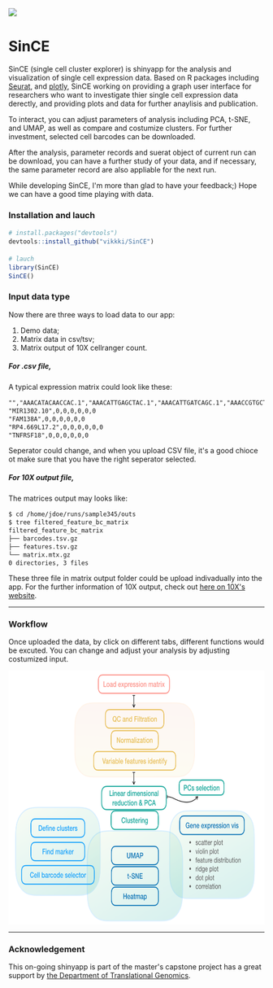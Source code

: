 ![](https://img.shields.io/github/license/vikkki/SinCE.svg)

# SinCE

SinCE (single cell cluster explorer) is shinyapp for the analysis and visualization of single cell expression data. Based on R packages including [Seurat](https://github.com/satijalab/seurat), and [plotly](https://plotly.com/r/), SinCE working on providing a graph user interface for researchers who want to investigate thier single cell expression data derectly, and providing plots and data for further anaylisis and publication.

To interact, you can adjust parameters of analysis including PCA, t-SNE, and UMAP, as well as compare and costumize clusters. For further investment, selected cell barcodes can be downloaded.

After the analysis, parameter records and suerat object of current run can be download, you can have a further study of your data, and if necessary, the same parameter record are also appliable for the next run.

While developing SinCE, I'm more than glad to have your feedback;)
Hope we can have a good time playing with data.

### Installation and lauch

```R
# install.packages("devtools")
devtools::install_github("vikkki/SinCE")

# lauch
library(SinCE)
SinCE()

```

### Input data type
Now there are three ways to load data to our app:
1. Demo data;
2. Matrix data in csv/tsv;
3. Matrix output of 10X cellranger count.

##### For .csv file,
A typical expression matrix could look like these:
```
"","AAACATACAACCAC.1","AAACATTGAGCTAC.1","AAACATTGATCAGC.1","AAACCGTGCTTCCG.1","AAACCGTGTATGCG.1","AAACGCACTGGTAC.1"
"MIR1302.10",0,0,0,0,0,0
"FAM138A",0,0,0,0,0,0
"RP4.669L17.2",0,0,0,0,0,0
"TNFRSF18",0,0,0,0,0,0
```
Seperator could change, and when you upload CSV file, it's a good chioce ot make sure that you have the right seperator selected.

##### For 10X output file,
The matrices output may looks like:
```shell
$ cd /home/jdoe/runs/sample345/outs
$ tree filtered_feature_bc_matrix
filtered_feature_bc_matrix
├── barcodes.tsv.gz
├── features.tsv.gz
└── matrix.mtx.gz
0 directories, 3 files
```
These three file in matrix output folder could be upload indivadually into the app. For the further information of 10X output, check out [here on 10X's website](https://support.10xgenomics.com/single-cell-gene-expression/software/pipelines/latest/output/matrices).

---
### Workflow
Once uploaded the data, by click on different tabs, different functions would be excuted. You can change and adjust your analysis by adjusting costumized input.

<img src = "https://raw.githubusercontent.com/vikkki/SinCE/master/inst/SinCEapp/www/workflow.png" height ="500" align = "center" />

---
### Acknowledgement
This on-going shinyapp is part of the master's capstone project has a great support by [the Department of Translational Genomics](https://dtg.usc.edu/site/index.php/bioinformatics/). 
